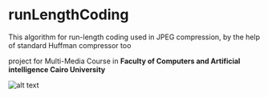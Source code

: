 # runLengthCoding
This algorithm for run-length coding used in JPEG compression, by the help of standard Huffman compressor  too

project for Multi-Media Course in **Faculty of Computers and Artificial intelligence Cairo University**

![alt text](https://i.ibb.co/xJQmXhk/Screenshot-2.png)
